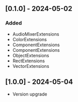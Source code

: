 
## [0.1.0] - 2024-05-02

### Added

- AudioMixerExtensions
- ColorExtensions
- ComponentExtensions
- ComponentExtensions
- ObjectExtensions
- RectExtensions
- VectorExtensions

## [1.0.0] - 2024-05-04

- Version upgrade
